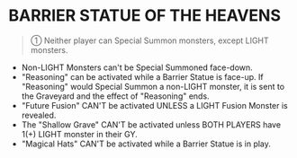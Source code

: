 
# BARRIER STATUE OF THE HEAVENS  
> ① Neither player can Special Summon monsters, except LIGHT monsters.

*   Non-LIGHT Monsters can't be Special Summoned face-down.
*   "Reasoning" can be activated while a Barrier Statue is face-up. If "Reasoning" would Special Summon a non-LIGHT monster, it is sent to the Graveyard and the effect of "Reasoning" ends.
*   "Future Fusion" CAN'T be activated UNLESS a LIGHT Fusion Monster is revealed.
*   The "Shallow Grave" CAN'T be activated unless BOTH PLAYERS have 1(+) LIGHT monster in their GY.
*   "Magical Hats" CAN'T be activated while a Barrier Statue is in play.

  